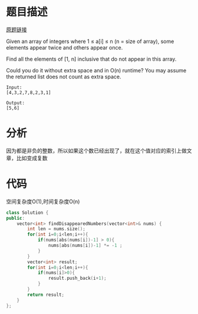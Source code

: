 # 题目描述

[原题链接](https://leetcode.com/problems/find-all-numbers-disappeared-in-an-array/description/)

Given an array of integers where 1 ≤ a[i] ≤ n (n = size of array), some elements appear twice and others appear once.

Find all the elements of [1, n] inclusive that do not appear in this array.

Could you do it without extra space and in O(n) runtime? You may assume the returned list does not count as extra space.

```
Input:
[4,3,2,7,8,2,3,1]

Output:
[5,6]
```

<!--more-->

# 分析
因为都是非负的整数，所以如果这个数已经出现了，就在这个值对应的索引上做文章，比如变成复数

# 代码
空间复杂度O(1),时间复杂度O(n)
```C++
class Solution {
public:
    vector<int> findDisappearedNumbers(vector<int>& nums) {
        int len = nums.size();
        for(int i=0;i<len;i++){
            if(nums[abs(nums[i])-1] > 0){
                nums[abs(nums[i])-1] *= -1 ;
            }
        }
        vector<int> result;
        for(int i=0;i<len;i++){
            if(nums[i]>0){
                result.push_back(i+1);
            }
        }
        return result;
    }
};
```

